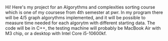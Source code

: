 Hi!
Here's my project for an Algorythms and complexities sorting course which is one of my coursese from 4th semester at pwr. 
In my program there will be 4/5 graph algorythms implemented, and it will be possible to measure time needed for each algorytm with different starting data. 
The code will be in C++, the testing machine will probably be MacBook Air with M3 chip, or a desktop with Intel Core i5-10600kf. 
